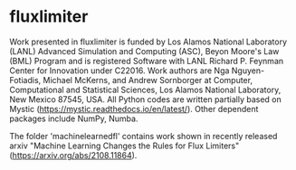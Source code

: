 # fluxlimiter
Work presented in fluxlimiter is funded by Los Alamos National Laboratory (LANL) Advanced Simulation and Computing (ASC), Beyon Moore's Law (BML) Program and is registered Software with LANL Richard P. Feynman Center for Innovation under C22016.   Work authors are Nga Nguyen-Fotiadis, Michael McKerns, and Andrew Sornborger at Computer, Computational and Statistical Sciences, Los Alamos National Laboratory, New Mexico 87545, USA.
All Python codes are written partially based on Mystic (https://mystic.readthedocs.io/en/latest/).  Other dependent packages include NumPy, Numba.

The folder 'machinelearnedfl' contains work shown in recently released arxiv "Machine Learning Changes the Rules for Flux Limiters" (https://arxiv.org/abs/2108.11864). 
